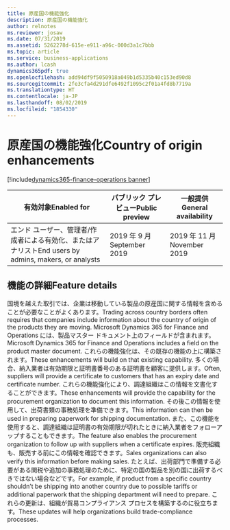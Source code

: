 ```yaml
---
title: 原産国の機能強化
description: 原産国の機能強化
author: relnotes
ms.reviewer: josaw
ms.date: 07/31/2019
ms.assetid: 5262278d-615e-e911-a96c-000d3a1c7bbb
ms.topic: article
ms.service: business-applications
ms.author: lcash
dynamics365pdf: true
ms.openlocfilehash: add94df9f5050918a049b1d5335b40c153ed90d8
ms.sourcegitcommit: 2fe3cfa4d291dfe6492f1095c2f01a4fd8b7719a
ms.translationtype: HT
ms.contentlocale: ja-JP
ms.lasthandoff: 08/02/2019
ms.locfileid: "1854330"
---
```

# <a name="country-of-origin-enhancements"></a><span data-ttu-id="ecec5-103">原産国の機能強化</span><span class="sxs-lookup"><span data-stu-id="ecec5-103">Country of origin enhancements</span></span>
[!include[dynamics365-finance-operations banner](../includes/dynamics365-finance-operations.md)]

| <span data-ttu-id="ecec5-104">有効対象</span><span class="sxs-lookup"><span data-stu-id="ecec5-104">Enabled for</span></span>    |  <span data-ttu-id="ecec5-105">パブリック プレビュー</span><span class="sxs-lookup"><span data-stu-id="ecec5-105">Public preview</span></span> | <span data-ttu-id="ecec5-106">一般提供</span><span class="sxs-lookup"><span data-stu-id="ecec5-106">General availability</span></span> | 
| ---------- | ---------- |---------- |
|<span data-ttu-id="ecec5-107">エンド ユーザー、管理者/作成者による有効化、またはアナリスト</span><span class="sxs-lookup"><span data-stu-id="ecec5-107">End users by admins, makers, or analysts</span></span>|<span data-ttu-id="ecec5-108">2019 年 9 月</span><span class="sxs-lookup"><span data-stu-id="ecec5-108">September 2019</span></span>| <span data-ttu-id="ecec5-109">2019 年 11 月</span><span class="sxs-lookup"><span data-stu-id="ecec5-109">November 2019</span></span>|






## <a name="feature-details"></a><span data-ttu-id="ecec5-110">機能の詳細</span><span class="sxs-lookup"><span data-stu-id="ecec5-110">Feature details</span></span>
<!--feature detail start -->
<span data-ttu-id="ecec5-111">国境を越えた取引では、企業は移動している製品の原産国に関する情報を含めることが必要なことがよくあります。</span><span class="sxs-lookup"><span data-stu-id="ecec5-111">Trading across country borders often requires that companies include information about the country of origin of the products they are moving.</span></span> <span data-ttu-id="ecec5-112">Microsoft Dynamics 365 for Finance and Operations には、製品マスター ドキュメント上のフィールドが含まれます。</span><span class="sxs-lookup"><span data-stu-id="ecec5-112">Microsoft Dynamics 365 for Finance and Operations includes a field on the product master document.</span></span> <span data-ttu-id="ecec5-113">これらの機能強化は、その既存の機能の上に構築されます。</span><span class="sxs-lookup"><span data-stu-id="ecec5-113">These enhancements will build on that existing capability.</span></span> <span data-ttu-id="ecec5-114">多くの場合、納入業者は有効期限と証明書番号のある証明書を顧客に提供します。</span><span class="sxs-lookup"><span data-stu-id="ecec5-114">Often, suppliers will provide a certificate to customers that has an expiry date and certificate number.</span></span> <span data-ttu-id="ecec5-115">これらの機能強化により、調達組織はこの情報を文書化することができます。</span><span class="sxs-lookup"><span data-stu-id="ecec5-115">These enhancements will provide the capability for the procurement organization to document this information.</span></span> <span data-ttu-id="ecec5-116">その後この情報を使用して、出荷書類の事務処理を準備できます。</span><span class="sxs-lookup"><span data-stu-id="ecec5-116">This information can then be used in preparing paperwork for shipping documentation.</span></span> <span data-ttu-id="ecec5-117">また、この機能を使用すると、調達組織は証明書の有効期限が切れたときに納入業者をフォローアップすることもできます。</span><span class="sxs-lookup"><span data-stu-id="ecec5-117">The feature also enables the procurement organization to follow up with suppliers when a certificate expires.</span></span> <span data-ttu-id="ecec5-118">販売組織も、販売する前にこの情報を確認できます。</span><span class="sxs-lookup"><span data-stu-id="ecec5-118">Sales organizations can also verify this information before making sales.</span></span> <span data-ttu-id="ecec5-119">たとえば、出荷部門で準備する必要がある関税や追加の事務処理のために、特定の国の製品を別の国に出荷するべきではない場合などです。</span><span class="sxs-lookup"><span data-stu-id="ecec5-119">For example, if product from a specific country shouldn’t be shipping into another country due to possible tariffs or additional paperwork that the shipping department will need to prepare.</span></span> <span data-ttu-id="ecec5-120">これらの更新は、組織が貿易コンプライアンス プロセスを構築するのに役立ちます。</span><span class="sxs-lookup"><span data-stu-id="ecec5-120">These updates will help organizations build trade-compliance processes.</span></span>
<!--feature detail end -->











